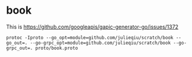 # book

This is https://github.com/googleapis/gapic-generator-go/issues/1372

```
protoc -Iproto --go_opt=module=github.com/julieqiu/scratch/book --go_out=. --go-grpc_opt=module=github.com/julieqiu/scratch/book --go-grpc_out=. proto/book.proto
```
